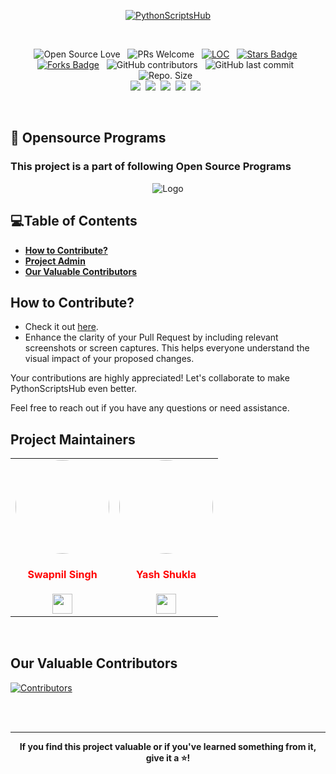 
<div align="center">
 
<a href="https://github.com/Swapnil-Singh-99/PythonScriptsHub/issues" target="_blank" title="PythonScriptsHub">![PythonScriptsHub](https://socialify.git.ci/Swapnil-Singh-99/PythonScriptsHub/image?description=1&descriptionEditable=Diverse%20collection%20of%20Python%20Scripts&font=Jost&name=1&owner=1&pattern=Plus&theme=Auto)</a>

<br>
 
![Open Source Love](https://badges.frapsoft.com/os/v2/open-source.svg?v=103) &nbsp; ![PRs Welcome](https://img.shields.io/badge/PRs-welcome-green.svg) &nbsp;
<a href="https://github.com/Swapnil-Singh-99/PythonScriptsHub"><img src="https://sloc.xyz/github/Swapnil-Singh-99/PythonScriptsHub" alt="LOC"/></a> &nbsp;
<a href="https://github.com/Swapnil-Singh-99/PythonScriptsHub/stargazers"><img src="https://img.shields.io/github/stars/Swapnil-Singh-99/PythonScriptsHub" alt="Stars Badge"/></a> &nbsp;<a href="https://github.com/Swapnil-Singh-99/PythonScriptsHub/network/members"><img src="https://img.shields.io/github/forks/Swapnil-Singh-99/PythonScriptsHub" alt="Forks Badge"/></a> &nbsp;
![GitHub contributors](https://img.shields.io/github/contributors/Swapnil-Singh-99/PythonScriptsHub?color=blue) &nbsp;
![GitHub last commit](https://img.shields.io/github/last-commit/Swapnil-Singh-99/PythonScriptsHub?color=red&style=plastic) &nbsp;
![Repo. Size](https://img.shields.io/github/repo-size/Swapnil-Singh-99/PythonScriptsHub?color=white) &nbsp;  
<a href="https://github.com/Swapnil-Singh-99/PythonScriptsHub/blob/main/LICENSE"><img src="https://img.shields.io/badge/license-MIT-blue.svg?v=103"></a>&nbsp;
<a href="https://github.com/Swapnil-Singh-99/PythonScriptsHub/issues"><img src="https://img.shields.io/github/issues/Swapnil-Singh-99/PythonScriptsHub?color=0059b3"></a>&nbsp;
<a href="https://github.com/Swapnil-Singh-99/PythonScriptsHub/issues?q=is%3Aissue+is%3Aclosed"><img src="https://img.shields.io/github/issues-closed-raw/Swapnil-Singh-99/PythonScriptsHub?color=yellow"></a>&nbsp;
<a href="https://github.com/Swapnil-Singh-99/PythonScriptsHub/pulls"><img src="https://img.shields.io/github/issues-pr/Swapnil-Singh-99/PythonScriptsHub?color=brightgreen"></a>&nbsp;
<a href="https://github.com/Swapnil-Singh-99/PythonScriptsHub/pulls?q=is%3Apr+is%3Aclosed"><img src="https://img.shields.io/github/issues-pr-closed-raw/Swapnil-Singh-99/PythonScriptsHub?color=0059b3"></a> &nbsp;

</br>
</div>

## 📌 Opensource Programs

### This project is a part of following Open Source Programs

<p align="center"><img alt="Logo"  src="https://i.postimg.cc/8cYBbyYp/hf10-banner-1032x600.png"></p>

## 💻Table of Contents
  - **[How to Contribute?](#how-to-contribute)**
  - **[Project Admin](#project-admin)**
  - **[Our Valuable Contributors](#our-valuable-contributors)**
  
## How to Contribute?

- Check it out [here](https://github.com/Swapnil-Singh-99/PythonScriptsHub/blob/main/CONTRIBUTING.md).
- Enhance the clarity of your Pull Request by including relevant screenshots or screen captures. This helps everyone understand the visual impact of your proposed changes.

Your contributions are highly appreciated! Let's collaborate to make PythonScriptsHub even better.

Feel free to reach out if you have any questions or need assistance.
  
## Project Maintainers

<table align="center">
<tr>
<td align="center"><a href="https://github.com/Swapnil-Singh-99"><img src="https://avatars.githubusercontent.com/u/85278243?v=4" width=150px height=150px style="border-radius:50%"/></a></br> <h4 style="color:red;">Swapnil Singh</h4>
<a href="https://www.linkedin.com/in/swapnilsingh99/"><img src="https://mpng.subpng.com/20180324/vhe/kisspng-linkedin-computer-icons-logo-social-networking-ser-facebook-5ab6ebfe5f5397.2333748215219374063905.jpg" width="32px" height="32px"></a></td>
<td align="center"><a href="https://github.com/Yashshukla11"><img src="https://avatars.githubusercontent.com/u/112846526?v=4" width=150px height=150px style="border-radius:50%" /></a></br> <h4 style="color:red;">Yash Shukla</h4>
<a href="https://www.linkedin.com/in/yash-shukla-a43838266/"><img src="https://mpng.subpng.com/20180324/vhe/kisspng-linkedin-computer-icons-logo-social-networking-ser-facebook-5ab6ebfe5f5397.2333748215219374063905.jpg" width="32px" height="32px"></a></td>
</tr>
</table>
<br>

## Our Valuable Contributors

<a href="https://github.com/Swapnil-Singh-99/PythonScriptsHub/graphs/contributors">
  <img src="https://contrib.rocks/image?repo=Swapnil-Singh-99/PythonScriptsHub" alt="Contributors"/>
</a>

<br> <br>
 
---

<div align="center">
  <b>If you find this project valuable or if you've learned something from it, give it a ⭐!</b>
  <br> <br>
 

</div>
